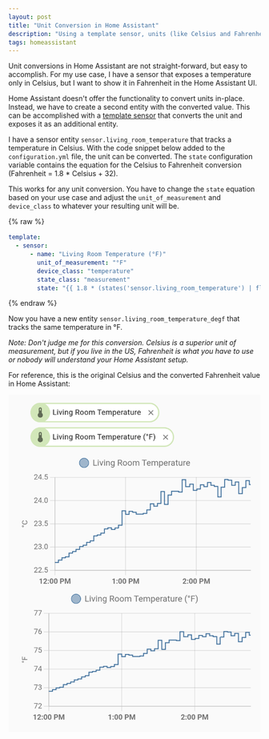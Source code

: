 ```yaml
---
layout: post
title: "Unit Conversion in Home Assistant"
description: "Using a template sensor, units (like Celsius and Fahrenheit) can be easily converted in Home Assistant."
tags: homeassistant
---
```


Unit conversions in Home Assistant are not straight-forward, but easy to accomplish. For my use case, I have a sensor
that exposes a temperature only in Celsius, but I want to show it in Fahrenheit in the Home Assistant UI.

Home Assistant doesn't offer the functionality to convert units in-place. Instead, we have to create a second entity
with the converted value. This can be accomplished with a [template sensor](https://www.home-assistant.io/integrations/template/)
that converts the unit and exposes it as an additional entity.

I have a sensor entity `sensor.living_room_temperature` that tracks a temperature in Celsius. With the code snippet
below added to the `configuration.yml` file, the unit can be converted. The `state` configuration variable contains the
equation for the Celsius to Fahrenheit conversion (Fahrenheit = 1.8 * Celsius + 32).

This works for any unit conversion. You have to change the `state` equation based on your use case and adjust the
`unit_of_measurement` and `device_class` to whatever your resulting unit will be.

{% raw %}

```yaml
template:
  - sensor:
      - name: "Living Room Temperature (°F)"
        unit_of_measurement: "°F"
        device_class: "temperature"
        state_class: "measurement"
        state: "{{ 1.8 * (states('sensor.living_room_temperature') | float) + 32 }}"
```

{% endraw %}

Now you have a new entity `sensor.living_room_temperature_degf` that tracks the same temperature in °F.

_Note: Don't judge me for this conversion. Celsius is a superior unit of measurement, but if you live in the US,
Fahrenheit is what you have to use or nobody will understand your Home Assistant setup._

For reference, this is the original Celsius and the converted Fahrenheit value in Home Assistant:

![Celsius and converted Fahrenheit values in Home Assistant](/assets/images/home-assistant-celsius-fahrenheit.png)
